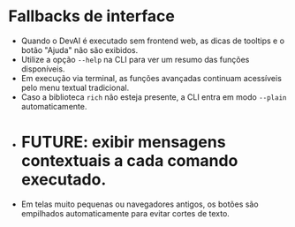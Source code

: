 # Fallbacks de interface

- Quando o DevAI é executado sem frontend web, as dicas de tooltips e o botão "Ajuda" não são exibidos.
- Utilize a opção `--help` na CLI para ver um resumo das funções disponíveis.
- Em execução via terminal, as funções avançadas continuam acessíveis pelo menu textual tradicional.
- Caso a biblioteca `rich` não esteja presente, a CLI entra em modo `--plain` automaticamente.
- # FUTURE: exibir mensagens contextuais a cada comando executado.
- Em telas muito pequenas ou navegadores antigos, os botões são empilhados automaticamente para evitar cortes de texto.

